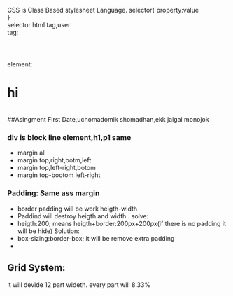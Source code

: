CSS is Class Based stylesheet Language.
selector{
property:value </br>
}</br>
selector html tag,user
</br>
tag: <h1></h1>
<br>
element: <h1>hi</h1>
<br>
##Asingment First Date,uchomadomik shomadhan,ekk jaigai monojok
### div is block line element,h1,p1 same<br>
- margin all
- margin top,right,botm,left
- margin top,left-right,botom
- margin top-bootom  left-right

### Padding: Same ass margin
- border padding will be work heigth-width
- Paddind will destroy heigth and width.. solve:
- heigth:200; means heigth+border:200px+200px(if there is no padding it will be hide) Solution:
- box-sizing:border-box; it will be remove extra padding
- 
## Grid System:
it will devide 12 part wideth. every part will 8.33%




